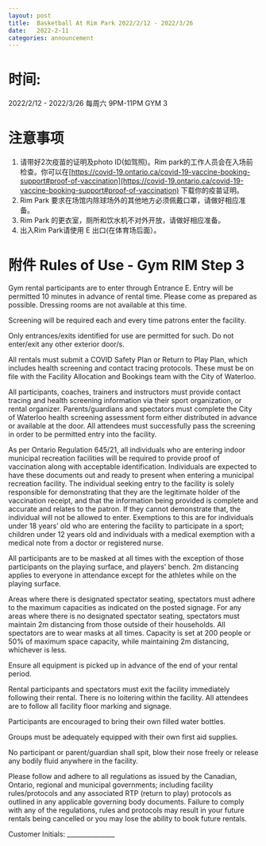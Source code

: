 ```yaml
---
layout: post
title:  Basketball At Rim Park 2022/2/12 - 2022/3/26
date:   2022-2-11
categories: announcement
---
```


# 时间: 
2022/2/12 - 2022/3/26 每周六 9PM-11PM GYM 3


# 注意事项

1. 请带好2次疫苗的证明及photo ID(如驾照)。Rim park的工作人员会在入场前检查。你可以在[https://covid-19.ontario.ca/covid-19-vaccine-booking-support#proof-of-vaccination](https://covid-19.ontario.ca/covid-19-vaccine-booking-support#proof-of-vaccination) 下载你的疫苗证明。
2. Rim Park 要求在场馆内除球场外的其他地方必须佩戴口罩，请做好相应准备。
3. Rim Park 的更衣室，厕所和饮水机不对外开放，请做好相应准备。
4. 出入Rim Park请使用 E 出口(在体育场后面）。

# 附件 Rules of Use - Gym RIM Step 3

Gym rental participants are to enter through Entrance E.   Entry will be permitted 10 minutes in advance of rental time. Please come as prepared as possible.  Dressing rooms are not available at this time.


Screening will be required each and every time patrons enter the facility.


Only entrances/exits identified for use are permitted for such. Do not enter/exit any other exterior door/s. 


All rentals must submit a COVID Safety Plan or Return to Play Plan, which includes health screening and contact tracing protocols. These must be on file with the Facility Allocation and Bookings team with the City of Waterloo.


All participants, coaches, trainers and instructors must provide contact tracing and health screening information via their sport organization, or rental organizer. Parents/guardians and spectators must complete the City of Waterloo health screening assessment form either distributed in advance or available at the door.  All attendees must successfully pass the screening in order to be permitted entry into the facility.   


As per Ontario Regulation 645/21, all individuals who are entering indoor municipal recreation facilities will be required to provide proof of vaccination along with acceptable identification.   Individuals are expected to have these documents out and ready to present when entering a municipal recreation facility.  The individual seeking entry to the facility is solely responsible for demonstrating that they are the legitimate holder of the vaccination receipt, and that the information being provided is complete and accurate and relates to the patron. If they cannot demonstrate that, the individual will not be allowed to enter.   Exemptions to this are for individuals under 18 years’ old who are entering the facility to participate in a sport; children under 12 years old and individuals with a medical exemption with a medical note from a doctor or registered nurse. 


All participants are to be masked at all times with the exception of those participants on the playing surface, and players’ bench.    2m distancing applies to everyone in attendance except for the athletes while on the playing surface.


Areas where there is designated spectator seating, spectators must adhere to the maximum capacities as indicated on the posted signage. For any areas where there is no designated spectator seating, spectators must maintain 2m distancing from those outside of their households. All spectators are to wear masks at all times.   Capacity is set at 200 people or 50% of maximum space capacity, while maintaining 2m distancing, whichever is less.


Ensure all equipment is picked up in advance of the end of your rental period.


Rental participants and spectators must exit the facility immediately following their rental. There is no loitering within the facility. All attendees are to follow all facility floor marking and signage. 


Participants are encouraged to bring their own filled water bottles.


Groups must be adequately equipped with their own first aid supplies.  


No participant or parent/guardian shall spit, blow their nose freely or release any bodily fluid anywhere in the facility.


Please follow and adhere to all regulations as issued by the Canadian, Ontario, regional and municipal governments; including facility rules/protocols and any associated RTP (return to play) protocols as outlined in any applicable governing body documents.  Failure to comply with any of the regulations, rules and protocols may result in your future rentals being cancelled or you may lose the ability to book future rentals.


Customer Initials: _______________